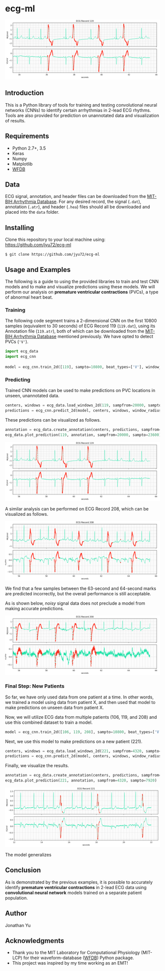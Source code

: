 # ecg-ml

![intro img](https://github.com/jyu72/ecg-ml/blob/master/intro-img.png)

## Introduction

This is a Python library of tools for training and testing convolutional neural networks (CNNs)  to identify certain arrhythmias in 2-lead ECG rhythms. Tools are also provided for prediction on unannotated data and visualization of results.

## Requirements

- Python 2.7+, 3.5
- Keras
- Numpy
- Matplotlib
- [WFDB](https://pypi.org/project/wfdb/)

## Data

ECG signal, annotation, and header files can be downloaded from the [MIT-BIH Arrhythmia Database](https://www.physionet.org/physiobank/database/mitdb/). For any desired record, the signal (```.dat```), annotation (```.atr```), and header (```.hea```) files should all be downloaded and placed into the ```data``` folder.

## Installing

Clone this repository to your local machine using: https://github.com/jyu72/ecg-ml

```
$ git clone https://github.com/jyu72/ecg-ml
```

## Usage and Examples

The following is a guide to using the provided libraries to train and test CNN models and to make and visualize predictions using these models. We will perform our analysis on **premature ventricular contractions** (PVCs), a type of abnormal heart beat.

### Training
The following code segment trains a 2-dimensional CNN on the first 10800 samples (equivalent to 30 seconds) of ECG Record 119 (```119.dat```), using its Annotation file (```119.atr```), both of which can be downloaded from the [MIT-BIH Arrhythmia Database](https://www.physionet.org/physiobank/database/mitdb/) mentioned previously. We have opted to detect PVCs (```'V'```).

```python
import ecg_data
import ecg_cnn

model = ecg_cnn.train_2d([119], sampto=10800, beat_types=['V'], window_radius=24)
```

### Predicting

Trained CNN models can be used to make predictions on PVC locations in unseen, unannotated data.

```python
centers, windows = ecg_data.load_windows_2d(119, sampfrom=20000, sampto=23600, window_radius=24)
predictions = ecg_cnn.predict_2d(model, centers, windows, window_radius=24)
```

These predictions can be visualized as follows.

```python
annotation = ecg_data.create_annotation(centers, predictions, sampfrom=20000, sampto=23600, beat_types=['V'])
ecg_data.plot_prediction(119, annotation, sampfrom=20000, sampto=23600)
```

![prediction result](https://github.com/jyu72/ecg-ml/blob/master/demo-img.png)

A similar analysis can be performed on ECG Record 208, which can be visualized as follows.

![prediction result 2](https://github.com/jyu72/ecg-ml/blob/master/demo-img2.png)

We find that a few samples between the 63-second and 64-second marks are predicted incorrectly, but the overall performance is still acceptable.

As is shown below, *noisy* signal data does not preclude a model from making accurate predictions.

![prediction result 3](https://github.com/jyu72/ecg-ml/blob/master/demo-img3.png)

### Final Step: New Patients

So far, we have only used data from one patient at a time. In other words, we trained a model using data from patient X, and then used that model to make predictions on unseen data from patient X.

Now, we will utilize ECG data from multiple patients (106, 119, and 208) and use this combined dataset to train a model.

```python
model = ecg_cnn.train_2d([106, 119, 208], sampto=10800, beat_types=['V'], window_radius=24)
```

Next, we use this model to make predictions on a new patient (221).

```python
centers, windows = ecg_data.load_windows_2d(221, sampfrom=4320, sampto=7920, window_radius=24)
predictions = ecg_cnn.predict_2d(model, centers, windows, window_radius=24)
```

Finally, we visualize the results.

```python
annotation = ecg_data.create_annotation(centers, predictions, sampfrom=4320, sampto=7920, beat_types=['V'])
ecg_data.plot_prediction(221, annotation, sampfrom=4320, sampto=7920)
```

![prediction result 4](https://github.com/jyu72/ecg-ml/blob/master/demo-img4.png)

The model generalizes 

## Conclusion

As is demonstrated by the previous examples, it is possible to accurately identify **premature ventricular contractions** in 2-lead ECG data using **convolutional neural network** models trained on a separate patient population.

## Author

Jonathan Yu

## Acknowledgments

* Thank you to the MIT Laboratory for Computational Physiology (MIT-LCP) for their waveform-database ([WFDB](https://pypi.org/project/wfdb/)) Python package.
* This project was inspired by my time working as an EMT!
